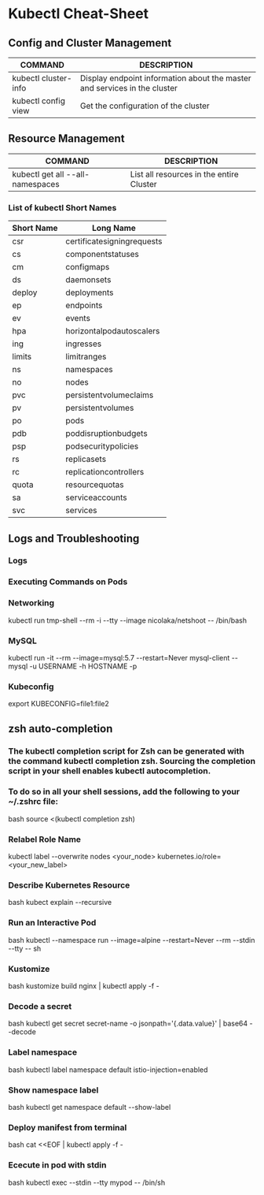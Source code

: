 # Kubectl Cheat-Sheet
## Config and Cluster Management
COMMAND | DESCRIPTION
---|---
kubectl cluster-info | Display endpoint information about the master and services in the cluster
kubectl config view |Get the configuration of the cluster
## Resource Management
COMMAND | DESCRIPTION
---|---
kubectl get all --all-namespaces | List all resources in the entire Cluster


### List of kubectl Short Names
Short Name | Long Name
---|---
csr|certificatesigningrequests
cs|componentstatuses
cm|configmaps
ds|daemonsets
deploy|deployments
ep|endpoints
ev|events
hpa|horizontalpodautoscalers
ing|ingresses
limits|limitranges
ns|namespaces
no|nodes
pvc|persistentvolumeclaims
pv|persistentvolumes
po|pods
pdb|poddisruptionbudgets
psp|podsecuritypolicies
rs|replicasets
rc|replicationcontrollers
quota|resourcequotas
sa|serviceaccounts
svc|services
## Logs and Troubleshooting
### Logs

### Executing Commands on Pods

### Networking
kubectl run tmp-shell --rm -i --tty --image nicolaka/netshoot -- /bin/bash 
### MySQL 
kubectl run -it --rm --image=mysql:5.7 --restart=Never mysql-client -- mysql -u USERNAME -h HOSTNAME -p
### Kubeconfig
export KUBECONFIG=file1:file2

## zsh auto-completion

### The kubectl completion script for Zsh can be generated with the command kubectl completion zsh. Sourcing the completion script in your shell enables kubectl autocompletion.

### To do so in all your shell sessions, add the following to your ~/.zshrc file:
bash
source <(kubectl completion zsh)

### Relabel Role Name

kubectl label --overwrite nodes <your_node> kubernetes.io/role=<your_new_label>


### Describe Kubernetes Resource
bash
kubect explain <resource> --recursive

### Run an Interactive Pod
bash
kubectl --namespace <namespace-name> run <pod-name> --image=alpine --restart=Never --rm --stdin --tty -- sh
 

### Kustomize

bash
kustomize build nginx | kubectl apply -f -


### Decode a secret

bash
kubectl get secret secret-name -o jsonpath='{.data.value}' | base64 --decode


### Label namespace 

bash
kubectl label namespace default istio-injection=enabled


### Show namespace label

bash
kubectl get namespace default --show-label


### Deploy manifest from terminal

bash
cat <<EOF | kubectl apply -f -


### Ececute in pod with stdin

bash
kubectl exec --stdin --tty mypod -- /bin/sh
